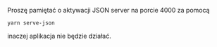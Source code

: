 Proszę pamiętać o aktywacji JSON server na porcie 4000 za pomocą
    
    yarn serve-json

inaczej aplikacja nie będzie działać. 
